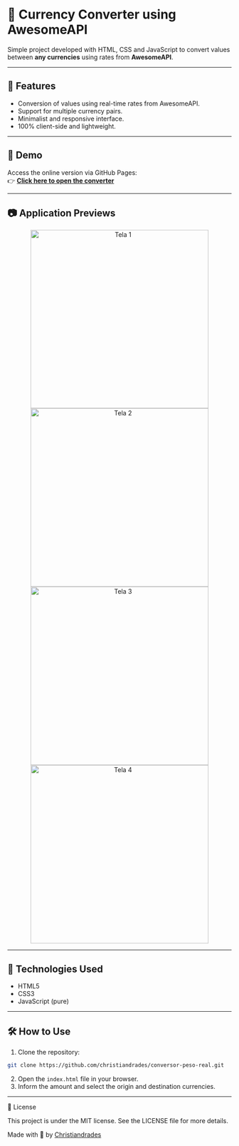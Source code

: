 # 💱 Currency Converter using AwesomeAPI

Simple project developed with HTML, CSS and JavaScript to convert values between **any currencies** using rates from **AwesomeAPI**.

---

## 📌 Features

- Conversion of values using real-time rates from AwesomeAPI.
- Support for multiple currency pairs.
- Minimalist and responsive interface.
- 100% client-side and lightweight.

---

## 🚀 Demo

Access the online version via GitHub Pages:  
👉 **[Click here to open the converter](https://christiandrades.github.io/conversor-peso-real)**

---

## 📷 Application Previews

<div align="center">
  <img src="https://i.postimg.cc/sDvQVMk8/IMG-3072.jpg" alt="Tela 1" width="400" />
  <br />
  <img src="https://i.postimg.cc/GhVB9crp/IMG-3073.jpg" alt="Tela 2" width="400" />
  <br />
  <img src="https://i.postimg.cc/tgHYt2sQ/IMG-3074.jpg" alt="Tela 3" width="400" />
  <br />
  <img src="https://i.postimg.cc/GmD4yZhx/IMG-3075.jpg" alt="Tela 4" width="400" />
</div>

---

## 🧠 Technologies Used

- HTML5
- CSS3
- JavaScript (pure)

---

## 🛠️ How to Use

1. Clone the repository:

```bash
git clone https://github.com/christiandrades/conversor-peso-real.git
```

2. Open the `index.html` file in your browser.
3. Inform the amount and select the origin and destination currencies.

---

📄 License

This project is under the MIT license.
See the LICENSE file for more details.

Made with 💚 by [Christiandrades](https://github.com/christiandrades)
